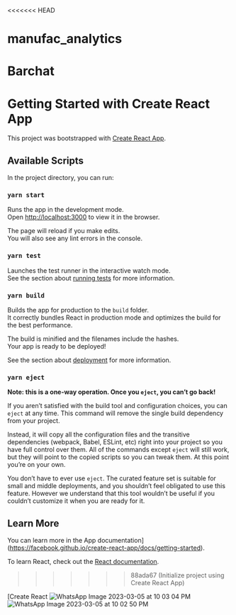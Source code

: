 <<<<<<< HEAD
# manufac_analytics
Barchat
=======
# Getting Started with Create React App

This project was bootstrapped with [Create React App](https://github.com/facebook/create-react-app).

## Available Scripts

In the project directory, you can run:

### `yarn start`

Runs the app in the development mode.\
Open [http://localhost:3000](http://localhost:3000) to view it in the browser.

The page will reload if you make edits.\
You will also see any lint errors in the console.

### `yarn test`

Launches the test runner in the interactive watch mode.\
See the section about [running tests](https://facebook.github.io/create-react-app/docs/running-tests) for more information.

### `yarn build`

Builds the app for production to the `build` folder.\
It correctly bundles React in production mode and optimizes the build for the best performance.

The build is minified and the filenames include the hashes.\
Your app is ready to be deployed!

See the section about [deployment](https://facebook.github.io/create-react-app/docs/deployment) for more information.

### `yarn eject`

**Note: this is a one-way operation. Once you `eject`, you can’t go back!**

If you aren’t satisfied with the build tool and configuration choices, you can `eject` at any time. This command will remove the single build dependency from your project.

Instead, it will copy all the configuration files and the transitive dependencies (webpack, Babel, ESLint, etc) right into your project so you have full control over them. All of the commands except `eject` will still work, but they will point to the copied scripts so you can tweak them. At this point you’re on your own.

You don’t have to ever use `eject`. The curated feature set is suitable for small and middle deployments, and you shouldn’t feel obligated to use this feature. However we understand that this tool wouldn’t be useful if you couldn’t customize it when you are ready for it.

## Learn More

You can learn more in the 
App documentation](https://facebook.github.io/create-react-app/docs/getting-started).

To learn React, check out the [React documentation](https://reactjs.org/).
>>>>>>> 88ada67 (Initialize project using Create React App)

[Create React ![WhatsApp Image 2023-03-05 at 10 03 04 PM](https://user-images.githubusercontent.com/91896763/222983848-43a99064-cce5-43b3-9ffe-1b926b9a8f4a.jpeg)
![WhatsApp Image 2023-03-05 at 10 02 50 PM](https://user-images.githubusercontent.com/91896763/222983851-25799861-e4fd-43a6-b434-40cbd5b4ddc4.jpeg)

